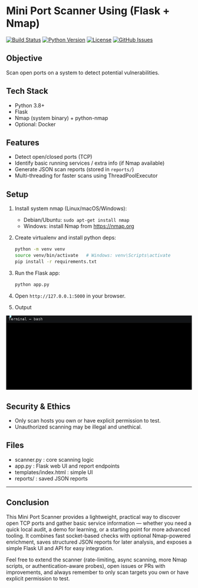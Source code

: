 # Mini Port Scanner Using (Flask + Nmap)

[![Build Status](https://img.shields.io/badge/build-passing-brightgreen.svg)](https://example.com)
[![Python Version](https://img.shields.io/badge/python-3.8%2B-blue.svg)](https://www.python.org/)
[![License](https://img.shields.io/badge/license-MIT-blue.svg)](LICENSE)
[![GitHub Issues](https://img.shields.io/badge/issues-welcome-orange.svg)](https://github.com/)

## Objective
Scan open ports on a system to detect potential vulnerabilities.

## Tech Stack
- Python 3.8+
- Flask
- Nmap (system binary) + python-nmap
- Optional: Docker

## Features
- Detect open/closed ports (TCP)
- Identify basic running services / extra info (if Nmap available)
- Generate JSON scan reports (stored in `reports/`)
- Multi-threading for faster scans using ThreadPoolExecutor

## Setup
1. Install system nmap (Linux/macOS/Windows):
   - Debian/Ubuntu: `sudo apt-get install nmap`
   - Windows: install Nmap from https://nmap.org
2. Create virtualenv and install python deps:
   ```bash
   python -m venv venv
   source venv/bin/activate   # Windows: venv\Scripts\activate
   pip install -r requirements.txt
   ```
3. Run the Flask app:
   ```bash
   python app.py
   ```
4. Open `http://127.0.0.1:5000` in your browser.

5. Output
<p align="center"> <img src="port_scanner_terminal_demo.gif" alt="Terminal demo of Mini Port Scanner" width="800";" /> </p>

## Security & Ethics
- Only scan hosts you own or have explicit permission to test.
- Unauthorized scanning may be illegal and unethical.

## Files
- scanner.py : core scanning logic
- app.py : Flask web UI and report endpoints
- templates/index.html : simple UI
- reports/ : saved JSON reports

---
## Conclusion
This Mini Port Scanner provides a lightweight, practical way to discover open TCP ports and gather basic service information — whether you need a quick local audit, a demo for learning, or a starting point for more advanced tooling. It combines fast socket-based checks with optional Nmap-powered enrichment, saves structured JSON reports for later analysis, and exposes a simple Flask UI and API for easy integration.

Feel free to extend the scanner (rate-limiting, async scanning, more Nmap scripts, or authentication-aware probes), open issues or PRs with improvements, and always remember to only scan targets you own or have explicit permission to test.
